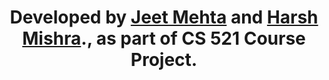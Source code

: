 <h1 align="center"><b>Developed by <a href="https://github.com/JeetMehta99"> Jeet Mehta</a> and <a href="https://github.com/harshm16">Harsh Mishra</a>.</b>, as part of CS 521 Course Project.</h1>
